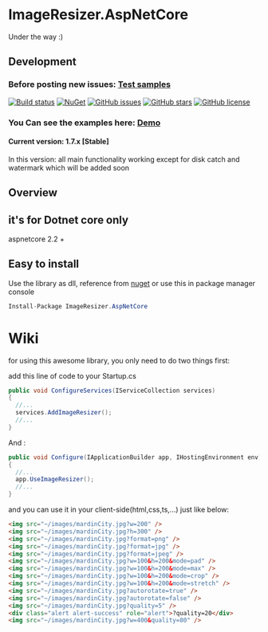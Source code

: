 # ImageResizer.AspNetCore
Under the way :)

## Development 

### Before posting new issues: [Test samples](https://github.com/keyone2693/ImageResizer.AspNetCore/tree/master/TestExample)


[![Build status](https://img.shields.io/appveyor/ci/keyone2693/imageresizer-aspnetcore.svg)](https://ci.appveyor.com/project/keyone2693/imageresizer-aspnetcore)
[![NuGet](https://img.shields.io/nuget/v/ImageResizer.AspNetCore.svg)](https://www.nuget.org/packages/ImageResizer.AspNetCore/)
[![GitHub issues](https://img.shields.io/github/issues/keyone2693/ImageResizer.AspNetCore.svg?maxAge=25920?style=plastic)](https://github.com/keyone2693/ImageResizer.AspNetCore/issues)
[![GitHub stars](https://img.shields.io/github/stars/keyone2693/ImageResizer.AspNetCore.svg?maxAge=25920?style=plastic)](https://github.com/keyone2693/ImageResizer.AspNetCore/stargazers)
[![GitHub license](https://img.shields.io/github/license/keyone2693/ImageResizer.AspNetCore.svg?maxAge=25920?style=plastic)](https://github.com/keyone2693/ImageResizer.AspNetCore/blob/master/LICENSE)


### You Can see the examples here: [Demo](http://imageresizer.aspnetcore.keyone2693.ir/)

#### Current version: 1.7.x [Stable]
In this version:
all main functionality working
except for disk catch and watermark which will be added soon

## Overview

## it's for Dotnet core only
aspnetcore 2.2 +

## Easy to install
Use the library as dll, reference from [nuget](https://www.nuget.org/packages/ImageResizer.AspNetCore/)
or use this in package manager console
```c#
Install-Package ImageResizer.AspNetCore
```
# Wiki

for using this awesome library, you only need to do two things
first:

add this line of code to your Startup.cs

```c#
public void ConfigureServices(IServiceCollection services)
{
  //...
  services.AddImageResizer();
  //...
}
```

And :

```c#
public void Configure(IApplicationBuilder app, IHostingEnvironment env)
{
  //...
  app.UseImageResizer();
  //...
}
```
and you can use it in your client-side(html,css,ts,...) just like below:


```html
<img src="~/images/mardinCity.jpg?w=200" />
<img src="~/images/mardinCity.jpg?h=300" />
<img src="~/images/mardinCity.jpg?format=png" />
<img src="~/images/mardinCity.jpg?format=jpg" />
<img src="~/images/mardinCity.jpg?format=jpeg" />
<img src="~/images/mardinCity.jpg?w=100&h=200&mode=pad" />
<img src="~/images/mardinCity.jpg?w=100&h=200&mode=max" />
<img src="~/images/mardinCity.jpg?w=100&h=200&mode=crop" />
<img src="~/images/mardinCity.jpg?w=100&h=200&mode=stretch" />
<img src="~/images/mardinCity.jpg?autorotate=true" />
<img src="~/images/mardinCity.jpg?autorotate=false" />
<img src="~/images/mardinCity.jpg?quality=5" />
<div class="alert alert-success" role="alert">?quality=20</div>
<img src="~/images/mardinCity.jpg?w=400&quality=80" />

```

